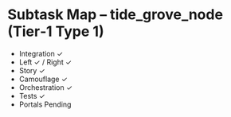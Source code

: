 # Subtask Map – tide_grove_node (Tier‑1 Type 1)

- Integration ✓
- Left ✓ / Right ✓
- Story ✓
- Camouflage ✓
- Orchestration ✓
- Tests ✓
- Portals Pending
